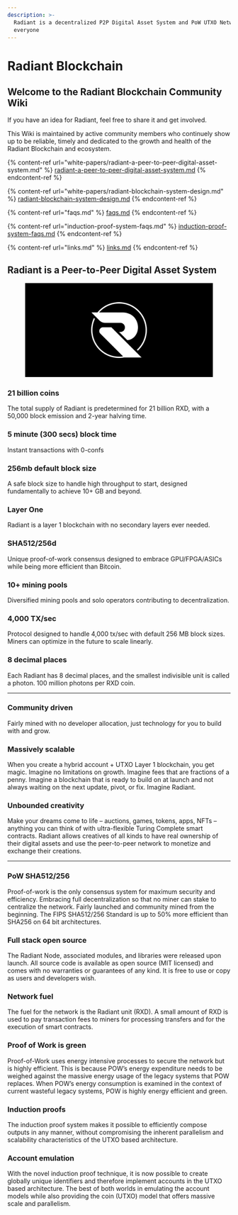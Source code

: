 ```yaml
---
description: >-
  Radiant is a decentralized P2P Digital Asset System and PoW UTXO Network for
  everyone
---
```


# Radiant Blockchain

## Welcome to the Radiant Blockchain Community Wiki

If you have an idea for Radiant, feel free to share it and get involved.

This Wiki is maintained by active community members who continuely show up to be reliable, timely and dedicated to the growth and health of the Radiant Blockchain and ecosystem.



{% content-ref url="white-papers/radiant-a-peer-to-peer-digital-asset-system.md" %}
[radiant-a-peer-to-peer-digital-asset-system.md](white-papers/radiant-a-peer-to-peer-digital-asset-system.md)
{% endcontent-ref %}

{% content-ref url="white-papers/radiant-blockchain-system-design.md" %}
[radiant-blockchain-system-design.md](white-papers/radiant-blockchain-system-design.md)
{% endcontent-ref %}

{% content-ref url="faqs.md" %}
[faqs.md](faqs.md)
{% endcontent-ref %}

{% content-ref url="induction-proof-system-faqs.md" %}
[induction-proof-system-faqs.md](induction-proof-system-faqs.md)
{% endcontent-ref %}

{% content-ref url="links.md" %}
[links.md](links.md)
{% endcontent-ref %}

## Radiant is a Peer-to-Peer Digital Asset System

<figure><img src=".gitbook/assets/rxd-social-preview.png" alt=""><figcaption></figcaption></figure>

### 21 billion coins

The total supply of Radiant is predetermined for 21 billion RXD, with a 50,000 block emission and 2-year halving time.

### 5 minute (300 secs) block time

Instant transactions with 0-confs

### 256mb default block size

A safe block size to handle high throughput to start, designed fundamentally to achieve 10+ GB and beyond.

### Layer One

Radiant is a layer 1 blockchain with no secondary layers ever needed.

### SHA512/256d

Unique proof-of-work consensus designed to embrace GPU/FPGA/ASICs while being more efficient than Bitcoin.

### 10+ mining pools

Diversified mining pools and solo operators contributing to decentralization.

### 4,000 TX/sec

Protocol designed to handle 4,000 tx/sec with default 256 MB block sizes. Miners can optimize in the future to scale linearly.

### 8 decimal places

Each Radiant has 8 decimal places, and the smallest indivisible unit is called a photon. 100 million photons per RXD coin.

***

### Community driven

Fairly mined with no developer allocation, just technology for you to build with and grow.

### Massively scalable

When you create a hybrid account + UTXO Layer 1 blockchain, you get magic. Imagine no limitations on growth. Imagine fees that are fractions of a penny. Imagine a blockchain that is ready to build on at launch and not always waiting on the next update, pivot, or fix. Imagine Radiant.

### Unbounded creativity

Make your dreams come to life – auctions, games, tokens, apps, NFTs – anything you can think of with ultra-flexible Turing Complete smart contracts. Radiant allows creatives of all kinds to have real ownership of their digital assets and use the peer-to-peer network to monetize and exchange their creations.

***

### PoW SHA512/256

Proof-of-work is the only consensus system for maximum security and efficiency. Embracing full decentralization so that no miner can stake to centralize the network. Fairly launched and community mined from the beginning. The FIPS SHA512/256 Standard is up to 50% more efficient than SHA256 on 64 bit architectures.

### Full stack open source

The Radiant Node, associated modules, and libraries were released upon launch. All source code is available as open source (MIT licensed) and comes with no warranties or guarantees of any kind. It is free to use or copy as users and developers wish.

### Network fuel

The fuel for the network is the Radiant unit (RXD). A small amount of RXD is used to pay transaction fees to miners for processing transfers and for the execution of smart contracts.

### Proof of Work is green

Proof-of-Work uses energy intensive processes to secure the network but is highly efficient. This is because POW’s energy expenditure needs to be weighed against the massive energy usage of the legacy systems that POW replaces. When POW’s energy consumption is examined in the context of current wasteful legacy systems, POW is highly energy efficient and green.

### Induction proofs

The induction proof system makes it possible to efficiently compose outputs in any manner, without compromising the inherent parallelism and scalability characteristics of the UTXO based architecture.

### Account emulation

With the novel induction proof technique, it is now possible to create globally unique identifiers and therefore implement accounts in the UTXO based architecture. The best of both worlds in emulating the account models while also providing the coin (UTXO) model that offers massive scale and parallelism.
